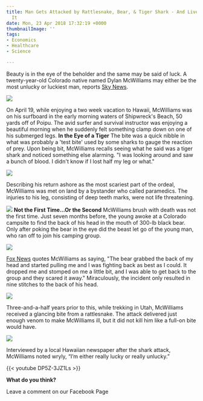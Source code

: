 ```yaml
---
title: Man Gets Attacked by Rattlesnake, Bear, & Tiger Shark - And Lives to Tell About
  It
date: Mon, 23 Apr 2018 17:32:19 +0000
thumbnailImage: ''
tags:
- Economics
- Healthcare
- Science

---
```

Beauty is in the eye of the beholder and the same may be said of luck. A twenty-year-old Colorado native named Dylan McWilliams may either be the most unlucky or luckiest man, reports [Sky News](https://news.sky.com/story/man-bitten-by-shark-previously-mauled-by-bear-and-bitten-by-a-snake-11342277). 

[![](http://politicsfocus.com/wp-content/uploads/2018/04/dylan-mcwilliams.jpg)](http://politicsfocus.com/wp-content/uploads/2018/04/dylan-mcwilliams.jpg) 

On April 19, while enjoying a two week vacation to Hawaii, McWilliams was on his surfboard in the early morning waters of Shipwreck's Beach, 50 yards off of Poipu. The avid surfer and survival instructor was enjoying a beautiful morning when he suddenly felt something clamp down on one of his submerged legs. **In the Eye of a Tiger** The bite was a quick nibble in what was probably a 'test bite' used by some sharks to gauge the reaction of prey. Upon being bit, McWilliams recalls seeing what he said was a tiger shark and noticed something else alarming. "I was looking around and saw a bunch of blood. I didn't know if I lost half my leg or what." 

[![](http://politicsfocus.com/wp-content/uploads/2018/04/dylan-mcwilliams-instagram.jpg)](http://politicsfocus.com/wp-content/uploads/2018/04/dylan-mcwilliams-instagram.jpg) 

Describing his return ashore as the most scariest part of the ordeal, McWilliams was met on land by a bystander who called paramedics. The injuries to his leg, consisting of deep teeth marks, were not life threatening. 

[![](http://politicsfocus.com/wp-content/uploads/2018/04/mcwilliamsshark1.png)](http://politicsfocus.com/wp-content/uploads/2018/04/mcwilliamsshark1.png) **Not the First Time...Or the Second** McWilliams brush with death was not the first time. Just seven months before, the young awoke at a Colorado campsite to find the back of his head in the mouth of 300-lb black bear. Only after poking the bear in the eye did the beast let go of the young man, who ran off to join his camping group. 

[![](http://politicsfocus.com/wp-content/uploads/2018/04/black-bear.jpg)](http://politicsfocus.com/wp-content/uploads/2018/04/black-bear.jpg) 

[Fox News](http://www.foxnews.com/science/2018/04/22/man-bitten-by-shark-bear-snake-in-less-than-4-years.html) quotes McWilliams as saying, "The bear grabbed the back of my head and started pulling me and I was fighting back as best as I could. It dropped me and stomped on me a little bit, and I was able to get back to the group and they scared it away." Miraculously, the incident only resulted in nine stitches to the back of his head. 

[![](http://politicsfocus.com/wp-content/uploads/2018/04/mcwilliamsbear.jpg)](http://politicsfocus.com/wp-content/uploads/2018/04/mcwilliamsbear.jpg) 

Three-and-a-half years prior to this, while trekking in Utah, McWilliams received a glancing bite from a rattlesnake. The attack delivered just enough venom to make McWilliams ill, but it did not kill him like a full-on bite would have. 

[![](http://politicsfocus.com/wp-content/uploads/2018/04/rattlesnake.jpg)](http://politicsfocus.com/wp-content/uploads/2018/04/rattlesnake.jpg) 

Interviewed by a local Hawaiian newspaper after the shark attack, McWilliams noted wryly, “I’m either really lucky or really unlucky.” 

{{< youtube DP5Z-3JZ1Ls >}}

**What do you think?**

Leave a comment on our Facebook Page